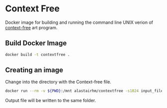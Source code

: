 # Context Free

Docker image for building and running the command line UNIX verion of [context-free](https://github.com/MtnViewJohn/context-free) art program.

## Build Docker Image

```bash
docker build -t contextfree .
```

## Creating an image

Change into the directory with the Context-free file.

```bash
docker run --rm -v ${PWD}:/mnt alastairhm/contextfree -s1024 input_file.cfdg output.png
```

Output file will be written to the same folder.
